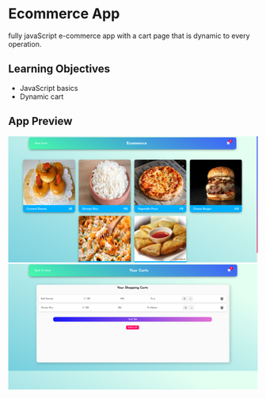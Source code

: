 # Ecommerce App

fully javaScript e-commerce app with a cart page that is dynamic to every operation.

## Learning Objectives

 - JavaScript basics
 - Dynamic cart

## App Preview

![](images/ec1.png)
![](images/ec2.png)
